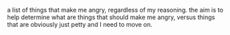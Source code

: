 a list of things that make me angry, regardless of my reasoning. 
the aim is to help determine what are things that should make me angry, versus things that are obviously just petty and I need to move on.

